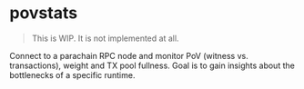 # povstats

> This is WIP. It is not implemented at all.

Connect to a parachain RPC node and monitor PoV (witness vs. transactions), weight and TX
pool fullness. Goal is to gain insights about the bottlenecks of a specific runtime.